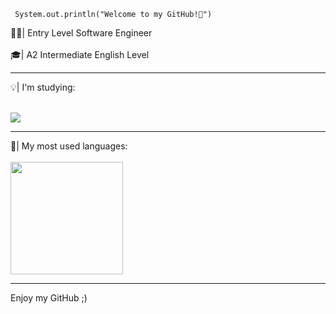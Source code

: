 <code> System.out.println("Welcome to my GitHub!👾") </code> 

🧑‍💻| Entry Level Software Engineer
<br></br>
🎓| A2 Intermediate English Level
<hr></hr>
💡| I'm studying:
<br></br>
<p gap= 10px>
<a href="[https://skillicons.dev](https://skillicons.dev/)">
<img src="https://skillicons.dev/icons?i=java,mysql,html,css" />
</a>
</p>
<hr></hr>
<div></div>
🔎| My most used languages:
<br></br>
<a href="[https://github.com/mauricioferreiradev](https://github.com/seu-usu%C3%A1rio-aqui)">
<img loading="lazy" height="180em" src="https://github-readme-stats.vercel.app/api/top-langs/?username=mauricioferreiradev&layout=compact&langs_count=7&theme=codeSTACKr"/>
</a>
</div>
<div></div>
<hr></hr>
<div></div>
Enjoy my GitHub ;)
